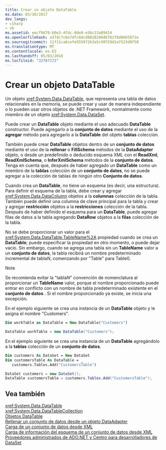 ```yaml
---
title: Crear un objeto DataTable
ms.date: 03/30/2017
dev_langs:
- csharp
- vb
ms.assetid: eecf9d78-60e3-4fdc-8de0-e56c13a89414
ms.openlocfilehash: a374c7c6e7dfc04cd8828208d6762f8d8665072e
ms.sourcegitcommit: 11f11ca6cefe555972b3a5c99729d1a7523d8f50
ms.translationtype: MT
ms.contentlocale: es-ES
ms.lasthandoff: 05/03/2018
ms.locfileid: "32767172"
---
```

# <a name="creating-a-datatable"></a>Crear un objeto DataTable
Un objeto <xref:System.Data.DataTable>, que representa una tabla de datos relacionales en la memoria, se puede crear y usar de manera independiente o lo pueden usar otros objetos de .NET Framework, normalmente como miembro de un objeto <xref:System.Data.DataSet>.  
  
 Puede crear un **DataTable** objeto mediante el uso adecuado **DataTable** constructor. Puede agregarlo a la **conjunto de datos** mediante el uso de la **agregar** método para agregarlo a la **DataTable** del objeto **tablas** colección.  
  
 También puede crear **DataTable** objetos dentro de un **conjunto de datos** mediante el uso de la **rellenar** o **FillSchema** métodos de la  **DataAdapter** objeto, o desde un predefinido o deducido esquema XML con el **ReadXml**, **ReadXmlSchema**, o **InferXmlSchema** métodos de la **conjunto de datos**. Tenga en cuenta que, después de haber agregado un **DataTable** como un miembro de la **tablas** colección de un **conjunto de datos**, no se puede agregar a la colección de tablas de ningún otro **Conjunto de datos**.  
  
 Cuando crea un **DataTable**, no tiene un esquema (es decir, una estructura). Para definir el esquema de la tabla, debe crear y agregar <xref:System.Data.DataColumn> objetos a la **columnas** colección de la tabla. También puede definir una columna de clave principal para la tabla y crear y agregar **restricción** objetos a la **restricciones** colección de la tabla. Después de haber definido el esquema para un **DataTable**, puede agregar filas de datos a la tabla agregando **DataRow** objetos a la **filas** colección de la tabla.  
  
 No se debe proporcionar un valor para el <xref:System.Data.DataTable.TableName%2A> propiedad cuando se crea un **DataTable**; puede especificar la propiedad en otro momento, o puede dejar vacío. Sin embargo, cuando se agrega una tabla sin un **TableName** valor a un **conjunto de datos**, la tabla recibirá un nombre predeterminado incremental de tabla*N*, comenzando por "Table" para Table0.  
  
> [!NOTE]
>  Se recomienda evitar la "tabla*N*" convención de nomenclatura al proporcionar un **TableName** valor, porque el nombre proporcionado puede entrar en conflicto con un nombre de tabla predeterminado existente en el **conjunto de datos** . Si el nombre proporcionado ya existe, se inicia una excepción.  
  
 En el ejemplo siguiente se crea una instancia de un **DataTable** objeto y le asigna el nombre "Customers".  
  
```vb  
Dim workTable as DataTable = New DataTable("Customers")  
```  
  
```csharp  
DataTable workTable = new DataTable("Customers");  
```  
  
 En el ejemplo siguiente se crea una instancia de un **DataTable** agregándolo a la **tablas** colección de un **conjunto de datos**.  
  
```vb  
Dim customers As DataSet = New DataSet  
Dim customersTable As DataTable = _  
   customers.Tables.Add("CustomersTable")  
```  
  
```csharp  
DataSet customers = new DataSet();  
DataTable customersTable = customers.Tables.Add("CustomersTable");  
```  
  
## <a name="see-also"></a>Vea también  
 <xref:System.Data.DataTable>  
 <xref:System.Data.DataTableCollection>  
 [Objetos DataTable](../../../../../docs/framework/data/adonet/dataset-datatable-dataview/datatables.md)  
 [Rellenar un conjunto de datos desde un objeto DataAdapter](../../../../../docs/framework/data/adonet/populating-a-dataset-from-a-dataadapter.md)  
 [Carga de un conjunto de datos desde XML](../../../../../docs/framework/data/adonet/dataset-datatable-dataview/loading-a-dataset-from-xml.md)  
 [Carga de información del esquema de un conjunto de datos desde XML](../../../../../docs/framework/data/adonet/dataset-datatable-dataview/loading-dataset-schema-information-from-xml.md)  
 [Proveedores administrados de ADO.NET y Centro para desarrolladores de DataSet](http://go.microsoft.com/fwlink/?LinkId=217917)
